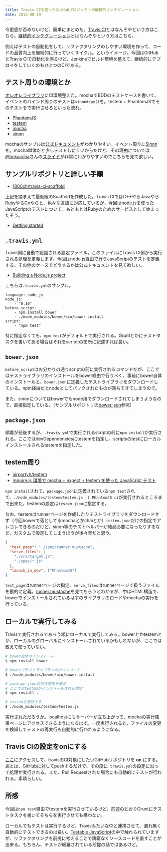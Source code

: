 ```yaml
---
title: Travis CIを使ったGitHubプロジェクトの継続的インテグレーション
date: 2013-08-19
---
```


今更感が否めないけど、簡単にまとめた。[Travis CI](https://travis-ci.org/)とはなんぞやという方はこちら。[継続的インテグレーション](http://ja.wikipedia.org/wiki/%E7%B6%99%E7%B6%9A%E7%9A%84%E3%82%A4%E3%83%B3%E3%83%86%E3%82%B0%E3%83%AC%E3%83%BC%E3%82%B7%E3%83%A7%E3%83%B3)とはなんぞやという方はこちら。

例えばテストの自動化をして、リファクタリングのしやすい環境を作って、コードの品質向上を継続的に行っていくサイクル。というイメージ。今回はGitHubとTravis CIで自動化を測るけど、Jenkinsでビルド環境を整えて、継続的にデプロイをしていくのもひとつのCIである。

## テスト周りの環境とか

[オレオレライブラリ](https://github.com/1000ch/fluent)にCI環境整えた。mochaでBDDのテストケースを書いて、イベントのバインド周りのテストは`sinon#spy()`を。testem + PhantomJSでそのテストをで実行させるといった流れ。

- [PhantomJS](https://github.com/ariya/phantomjs/)
- [testem](https://github.com/airportyh/testem)
- [mocha](https://github.com/visionmedia/mocha)
- [sinon](http://sinonjs.org/)

mochaのサンプルは[公式ドキュメント](http://visionmedia.github.io/mocha/)がわかりやすい。イベント周りに[Sinon](https://github.com/visionmedia/mocha/wiki/Spies)を。mocha単体だと少しテストしにくいからだけど、その理由については[@hokaccha](http://twitter.com/hokaccha)さんの[スライド](http://hokaccha.github.io/slides/sinonjs/)が非常にわかりやすいのでこちらを見て欲しい。

## サンプルリポジトリと詳しい手順

- [1000ch/travis-ci-scaffold](https://github.com/1000ch/travis-ci-scaffold)

上記を踏まえて最低限のScaffoldを作成した。Travis CIではC++やらJavaやらRubyやらGoやらと、色々な言語に対応しているが、今回はnode.jsを使ったJavaScriptのテストについて。もともとはRubyのためのサービスとして始まったそう。

- [Getting started](http://about.travis-ci.org/docs/user/getting-started/)

## `.travis.yml`

Travis側に自動で認識される設定ファイル。このファイルにTravis CI側から実行される処理を定義します。今回はnode.js経由で行うJavaScriptのテストを定義する。その他のケースでどうするかは公式ドキュメントを見て欲しい。

- [Building a Node.js project](http://about.travis-ci.org/docs/user/languages/javascript-with-nodejs/)

こちらは`.travis.yml`のサンプル。

```
language: node_js
node_js:
    - "0.10"
before_script:
    - npm install bower
    - ./node_modules/bower/bin/bower install
script:
    - "npm test"
```

特に指定なくても、`npm test`がデフォルトで実行される。Gruntとかにテストタスクを書いてある場合はそれをscript:の箇所に記述すれば良い。

## `bower.json`

`before_script`はお分かりの通りscriptの前に実行されるコマンドだが、ここではテストライブラリのインストールをbower経由で行うべく、事前にbower自体のインストールと、`bower.json`に定義したテストライブラリをダウンロードしている。npm経由だとnodeとしてパックされたものが落ちてきてしまうので。

また、sinonについてはbowerでもnode用でダウンロードされてしまうようなので、直接指定している。（サンプルリポジトリの[bower.json](https://github.com/1000ch/travis-ci-scaffold/blob/master/bower.json)参照）

## `package.json`

順番が前後するが、`.travis.yml`で実行されるscriptの前に`npm install`が実行される。ここではdevDependenciesにtestemを指定し、scriptsのtestにローカルインストールされるtestemを指定した。

## testem周り

- [airportyh/testem](https://github.com/airportyh/testem)
- [require.js 環境で mocha + expect + testem を使った JavaScript テスト](http://d.hatena.ne.jp/naoya/20130509/1368085935)

`npm install`されて、`package.json`に定義されている`npm test`されて、`./node_modules/testem/testem.js -l PhantomJS ci`が実行されるところまで出来た。testemの設定は`testem.json`に指定する。

なお、testemはrunnerページを作成したりテストライブラリをダウンロードせず（今回bowerで落としてるmochaとかchaiとか）`testem.json`だけの指定でアレコレできるのだけど、sinon等のテストヘルパーが結局必要になったりするなど、カスタムで設定してしまうほうが後々楽だと思う。

```json
{
  "test_page": "./spec/runner.mustache",
  "serve_files": [
    "./src/target.js",
    "./spec/*.js"
  ],
  "launch_in_dev": ["PhantomJS"]
}
```

`test_page`はrunnerページの指定、`serve_files`はrunnerページで扱うファイルを動的に定義。[runner.mustache](https://github.com/1000ch/travis-ci-scaffold/blob/master/spec/runner.mustache)を見てもらうとわかるが、中はHTML構造で、bowerでインストールされているはずのライブラリのロードやmochaの実行を行っている。

## ローカルで実行してみる

Travisで実行されるであろう順にローカルで実行してみる。bowerとかtestemとか、ローカルのグローバルにインストールされているかもしれないが、ここでは敢えて使っていない。

```bash
# bower自体のインストール
$ npm install bower

# bowerでテストライブラリのダウンロード
$ ./node_modules/bower/bin/bower install

# package.jsonの依存関係を解決
# ここではtestemがインストールされる想定
$ npm install .

# testemを実行する
$ ./node_modules/testem/testem.js
```

実行されただろうか。localhostにもサーバーが立ち上がって、mochaの実行結果ページにアクセスできるようになるはず。一度実行されると、ファイルの変更を検知してテストの再実行も自動的に行われるようになる。

## Travis CIの設定をonにする

[ここ](https://travis-ci.org/profile)にアクセスして、travisのCI対象にしたいGitHubリポジトリを **on** にする。あとは、GitHubに対してpushするだけで、その度に`.travis.yml`の設定に沿って処理が実行される。また、Pull Requestされた場合にも自動的にテストが行われる。素晴らしい。

## 所感

今回は`npm test`経由でtestemを実行させているけど、前述のとおりGruntにテストタスクを書いてそちらを実行させても構わない。

ローカルでもテストは実行するけど、TravisみたいなCIと連携させて、漏れ無く自動的にテストできるのは良い。[Testable JavaScript](https://speakerdeck.com/studiomohawk/testable-javascript)の中で触れられていますが、リファクタリングを前提に考えることで躊躇なくソースコードを直すことが出来る。もちろん、テストが網羅されている前提の話ではあるけど。
